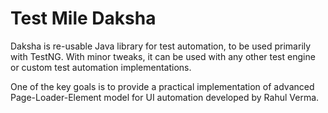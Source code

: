 # Test Mile Daksha

Daksha is re-usable Java library for test automation, to be used primarily with TestNG. With minor tweaks, it can be used with any other test engine or custom test automation implementations.

One of the key goals is to provide a practical implementation of advanced Page-Loader-Element model for UI automation developed by Rahul Verma.
